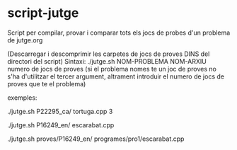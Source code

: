 # script-jutge
Script per compilar, provar i comparar tots els jocs de probes d'un problema de jutge.org

(Descarregar i descomprimir les carpetes de jocs de proves DINS del directori del script)
Sintaxi:
./jutge.sh NOM-PROBLEMA NOM-ARXIU numero de jocs de proves
(si el problema nomes te un joc de proves no s'ha d'utilitzar el tercer argument, altrament introduir el numero de jocs de proves que te el problema)

exemples:

./jutge.sh P22295_ca/ tortuga.cpp 3

./jutge.sh P16249_en/ escarabat.cpp

./jutge.sh proves/P16249_en/ programes/pro1/escarabat.cpp
